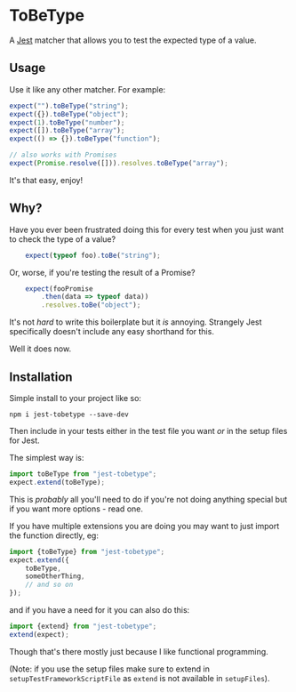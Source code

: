 # ToBeType
A [Jest](https://facebook.github.io/jest/) matcher that allows you to test the expected type of a value.

## Usage
Use it like any other matcher. For example:

```javascript
expect("").toBeType("string");
expect({}).toBeType("object");
expect(1).toBeType("number");
expect([]).toBeType("array");
expect(() => {}).toBeType("function");

// also works with Promises
expect(Promise.resolve([])).resolves.toBeType("array");
```
It's that easy, enjoy!

## Why?

Have you ever been frustrated doing this for every test when you just want to check the type of a value?

```javascript
	expect(typeof foo).toBe("string");
```

Or, worse, if you're testing the result of a Promise?

```javascript
	expect(fooPromise
		.then(data => typeof data))
		.resolves.toBe("object");
```

It's not *hard* to write this boilerplate but it *is* annoying. Strangely Jest specifically doesn't include any easy shorthand for this.

Well it does now.

## Installation

Simple install to your project like so:

```shell
npm i jest-tobetype --save-dev
```

Then include in your tests either in the test file you want *or* in the setup files for Jest.

The simplest way is:

```javascript
import toBeType from "jest-tobetype";
expect.extend(toBeType);
```

This is *probably* all you'll need to do if you're not doing anything special but if you want more options - read one.

If you have multiple extensions you are doing you may want to just import the function directly, eg:

```javascript
import {toBeType} from "jest-tobetype";
expect.extend({
	toBeType,
	someOtherThing,
	// and so on
});
```

and if you have a need for it you can also do this:

```javascript
import {extend} from "jest-tobetype";
extend(expect);
```

Though that's there mostly just because I like functional programming.

(Note: if you use the setup files make sure to extend in `setupTestFrameworkScriptFile` as `extend` is not available in `setupFiles`).
